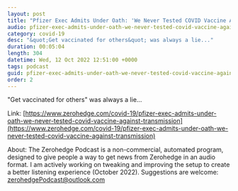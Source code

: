 ```yaml
---
layout: post
title: "Pfizer Exec Admits Under Oath: 'We Never Tested COVID Vaccine Against Transmission'"
audio: pfizer-exec-admits-under-oath-we-never-tested-covid-vaccine-against-transmission-0
category: covid-19
desc: "&quot;Get vaccinated for others&quot; was always a lie..."
duration: 00:05:04
length: 304
datetime: Wed, 12 Oct 2022 12:51:00 +0000
tags: podcast
guid: pfizer-exec-admits-under-oath-we-never-tested-covid-vaccine-against-transmission-0
order: 2
---
```

&quot;Get vaccinated for others&quot; was always a lie...

Link: [https://www.zerohedge.com/covid-19/pfizer-exec-admits-under-oath-we-never-tested-covid-vaccine-against-transmission](https://www.zerohedge.com/covid-19/pfizer-exec-admits-under-oath-we-never-tested-covid-vaccine-against-transmission)

About: The Zerohedge Podcast is a non-commercial, automated program, designed to give people a way to get news from Zerohedge in an audio format.  I am actively working on tweaking and improving the setup to create a better listening experience (October 2022).  Suggestions are welcome: [zerohedgePodcast@outlook.com](mailto:zerohedgePodcast@outlook.com)
